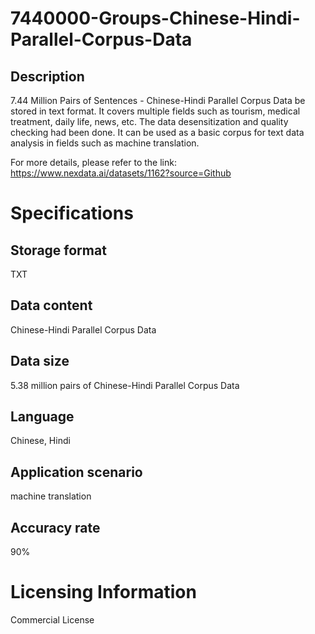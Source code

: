 # 7440000-Groups-Chinese-Hindi-Parallel-Corpus-Data

## Description
7.44 Million Pairs of Sentences - Chinese-Hindi Parallel Corpus Data be stored in text format. It covers multiple fields such as tourism, medical treatment, daily life, news, etc. The data desensitization and quality checking had been done. It can be used as a basic corpus for text data analysis in fields such as machine translation.

For more details, please refer to the link: https://www.nexdata.ai/datasets/1162?source=Github


# Specifications
## Storage format
TXT
## Data content
Chinese-Hindi Parallel Corpus Data
## Data size
5.38 million pairs of Chinese-Hindi Parallel Corpus Data
## Language
Chinese, Hindi
## Application scenario
machine translation
## Accuracy rate
90%
# Licensing Information
Commercial License
